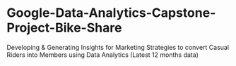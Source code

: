 # Google-Data-Analytics-Capstone-Project-Bike-Share
Developing &amp; Generating Insights for Marketing Strategies to convert Casual Riders into Members using Data Analytics (Latest 12 months data)
